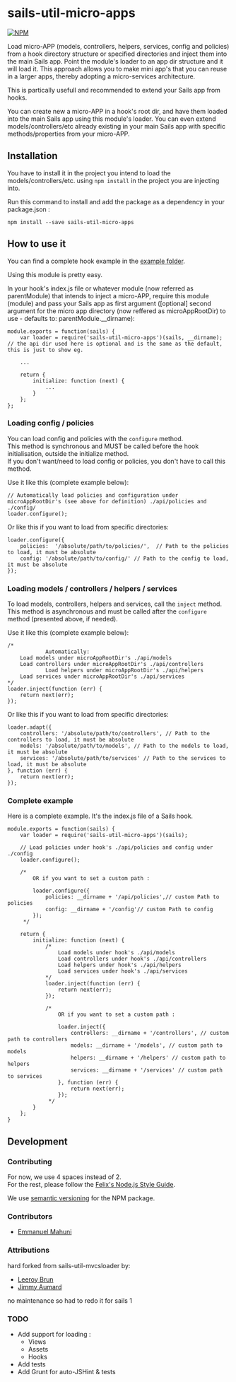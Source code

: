  # sails-util-micro-apps

[![NPM](https://nodei.co/npm/sails-util-micro-apps[21~].png?downloads=true&downloadRank=true&stars=true)](https://nodei.co/npm/sails-micro-apps/)

Load micro-APP (models, controllers, helpers, services, config and policies) from a hook directory structure or specified directories and inject them into the main Sails app. Point the module's loader to an app dir structure and it will load it. This approach allows you to make mini app's that you can reuse in a larger apps, thereby adopting a micro-services architecture.

This is partically usefull and recommended to extend your Sails app from hooks.

You can create new a micro-APP in a hook's root dir, and have them loaded into the main Sails app using this module's loader.
You can even extend models/controllers/etc already existing in your main Sails app with specific methods/properties from your micro-APP.

## Installation

You have to install it in the project you intend to load the models/controllers/etc. using `npm install` in the project you are injecting into.

Run this command to install and add the package as a dependency in your package.json :

```
npm install --save sails-util-micro-apps
```

## How to use it

You can find a complete hook example in the [example folder](https://github.com/emahuni/sails-util-micro-apps/tree/master/example/sails-hook-eg).

Using this module is pretty easy.

In your hook's index.js file or whatever module (now referred as parentModule) that intends to inject a micro-APP, require this module (module) and pass your Sails app as first argument ([optional] second argument for the micro app directory (now reffered as microAppRootDir) to use - defaults to: parentModule.__dirname):

    module.exports = function(sails) {
        var loader = require('sails-util-micro-apps')(sails, __dirname); // the api dir used here is optional and is the same as the default, this is just to show eg.

        ...

        return {
            initialize: function (next) {
                ...
            }
        };
    };


### Loading config / policies

You can load config and policies with the `configure` method.  
This method is synchronous and MUST be called before the hook initialisation, outside the initialize method.  
If you don't want/need to load config or policies, you don't have to call this method.

Use it like this (complete example below):

    // Automatically load policies and configuration under microAppRootDir's (see above for definition) ./api/policies and ./config/
    loader.configure();

Or like this if you want to load from specific directories:

    loader.configure({
        policies:  '/absolute/path/to/policies/',  // Path to the policies to load, it must be absolute
        config: '/absolute/path/to/config/' // Path to the config to load, it must be absolute
    });


### Loading models / controllers / helpers / services

To load models, controllers, helpers and services, call the `inject` method.  
This method is asynchronous and must be called after the `configure` method (presented above, if needed).

Use it like this (complete example below):

    /*
				Automatically: 
        Load models under microAppRootDir's ./api/models
        Load controllers under microAppRootDir's ./api/controllers
				Load helpers under microAppRootDir's ./api/helpers
        Load services under microAppRootDir's ./api/services
    */
    loader.inject(function (err) {
        return next(err);
    });

Or like this if you want to load from specific directories:

    loader.adapt({
        controllers: '/absolute/path/to/controllers', // Path to the controllers to load, it must be absolute
        models: '/absolute/path/to/models', // Path to the models to load, it must be absolute
        services: '/absolute/path/to/services' // Path to the services to load, it must be absolute
    }, function (err) {
        return next(err);
    });
 

### Complete example

Here is a complete example. It's the index.js file of a Sails hook.

    module.exports = function(sails) {
        var loader = require('sails-util-micro-apps')(sails);

        // Load policies under hook's ./api/policies and config under ./config
        loader.configure();
    
        /*
            OR if you want to set a custom path :

            loader.configure({
                policies: __dirname + '/api/policies',// custom Path to policies
                config: __dirname + '/config'// custom Path to config
            });
         */
    
        return {
            initialize: function (next) {
                /*
                    Load models under hook's ./api/models
                    Load controllers under hook's ./api/controllers
                    Load helpers under hook's ./api/helpers
                    Load services under hook's ./api/services
                */
                loader.inject(function (err) {
                    return next(err);
                });
    
                /*
                    OR if you want to set a custom path :

                    loader.inject({
                        controllers: __dirname + '/controllers', // custom path to controllers
                        models: __dirname + '/models', // custom path to models
                        helpers: __dirname + '/helpers' // custom path to helpers
                        services: __dirname + '/services' // custom path to services
                    }, function (err) {
                        return next(err);
                    });
                 */
            }
        };
    }


## Development

### Contributing

For now, we use 4 spaces instead of 2.  
For the rest, please follow the [Felix's Node.js Style Guide](https://github.com/felixge/node-style-guide).

We use [semantic versioning](https://docs.npmjs.com/getting-started/semantic-versioning) for the NPM package.

### Contributors

- [Emmanuel Mahuni](https://github.com/emahuni)


### Attributions

hard forked from sails-util-mvcsloader by:

- [Leeroy Brun](https://github.com/leeroybrun)
- [Jimmy Aumard](https://github.com/jaumard)

no maintenance so had to redo it for sails 1

### TODO
- Add support for loading :
    - Views
    - Assets
    - Hooks
- Add tests
- Add Grunt for auto-JSHint & tests